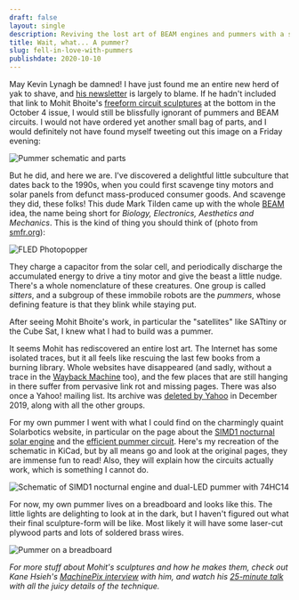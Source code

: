 ```yaml
---
draft: false
layout: single
description: Reviving the lost art of BEAM engines and pummers with a solar cell and a 74HC14 IC.
title: Wait, what... A pummer?
slug: fell-in-love-with-pummers
publishdate: 2020-10-10
---
```


May Kevin Lynagh be damned! I have just found me an entire new herd of yak to shave, and [his newsletter](https://kevinlynagh.com/newsletter/) is largely to blame. If he hadn't included that link to Mohit Bhoite's [freeform circuit sculptures](https://www.bhoite.com/sculptures/) at the bottom in the October 4 issue, I would still be blissfully ignorant of pummers and BEAM circuits. I would not have ordered yet another small bag of parts, and I would definitely not have found myself tweeting out this image on a Friday evening:

![Pummer schematic and parts](/images/010-pummer-parts.jpg#narrow)

<!--more-->

But he did, and here we are. I've discovered a delightful little subculture that dates back to the 1990s, when you could first scavenge tiny motors and solar panels from defunct mass-produced consumer goods. And scavenge they did, these folks! This dude Mark Tilden came up with the whole [BEAM](https://en.wikipedia.org/wiki/BEAM_robotics) idea, the name being short for _Biology, Electronics, Aesthetics and Mechanics_. This is the kind of thing you should think of (photo from [smfr.org](http://www.smfr.org/robots/fled_popper.html)):

![FLED Photopopper](/images/010-fled_popper_small.jpg)

They charge a capacitor from the solar cell, and periodically discharge the accumulated energy to drive a  tiny motor and give the beast a little nudge. There's a whole nomenclature of these creatures. One group is called _sitters_, and a subgroup of these immobile robots are the _pummers_, whose defining feature is that they blink while staying put.

After seeing Mohit Bhoite's work, in particular the "satellites" like SATtiny or the Cube Sat, I knew what I had to build was a pummer.

It seems Mohit has rediscovered an entire lost art. The Internet has some isolated traces, but it all feels like rescuing the last few books from a burning library. Whole websites have disappeared (and sadly, without a trace in the [Wayback Machine](https://archive.org/web/) too), and the few places that are still hanging in there suffer from pervasive link rot and missing pages. There was also once a Yahoo! mailing list. Its archive was [deleted by Yahoo](https://www.theverge.com/2019/10/16/20917710/yahoo-groups-deleting-all-content-upload-message-boards-email-communities) in December 2019, along with all the other groups.

For my own pummer I went with what I could find on the charmingly quaint Solarbotics website, in particular on the page about the [SIMD1 nocturnal solar engine](http://solarbotics.net/library/circuits/se_noct_SIMD1SR.html) and the [efficient pummer circuit](http://solarbotics.net/library/circuits/bot_pummer.html). Here's my recreation of the schematic in KiCad, but by all means go and look at the original pages, they are immense fun to read! Also, they will explain how the circuits actually work, which is something I cannot do.

![Schematic of SIMD1 nocturnal engine and dual-LED pummer with 74HC14](/images/010-simd1-pummer-schematic.png)

For now, my own pummer lives on a breadboard and looks like this. The little lights are delighting to look at in the dark, but I haven't figured out what their final sculpture-form will be like. Most likely it will have some laser-cut plywood parts and lots of soldered brass wires.

![Pummer on a breadboard](/images/010-pummer-breadboard.jpg#narrow)

_For more stuff about Mohit's sculptures and how he makes them, check out Kane Hsieh's [MachinePix interview]( https://www.machinepix.com/p/machinepix-weekly-7) with him, and watch his [25-minute talk](https://www.youtube.com/watch?v=LqVFxNFGNbc) with all the juicy details of the technique._
